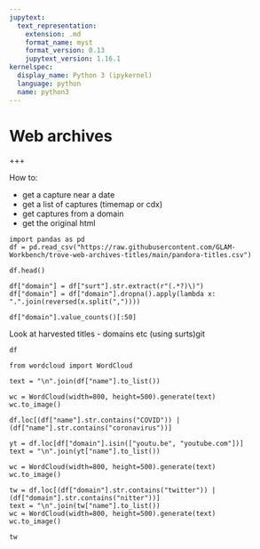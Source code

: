 ```yaml
---
jupytext:
  text_representation:
    extension: .md
    format_name: myst
    format_version: 0.13
    jupytext_version: 1.16.1
kernelspec:
  display_name: Python 3 (ipykernel)
  language: python
  name: python3
---
```


# Web archives

+++

How to:

- get a capture near a date
- get a list of captures (timemap or cdx)
- get captures from a domain
- get the original html

```{code-cell} ipython3
import pandas as pd
df = pd.read_csv("https://raw.githubusercontent.com/GLAM-Workbench/trove-web-archives-titles/main/pandora-titles.csv")
```

```{code-cell} ipython3
df.head()
```

```{code-cell} ipython3
df["domain"] = df["surt"].str.extract(r"(.*?)\)")
df["domain"] = df["domain"].dropna().apply(lambda x: ".".join(reversed(x.split(","))))
```

```{code-cell} ipython3
df["domain"].value_counts()[:50]
```

Look at harvested titles - domains etc (using surts)git

```{code-cell} ipython3
df
```

```{code-cell} ipython3
from wordcloud import WordCloud

text = "\n".join(df["name"].to_list())
```

```{code-cell} ipython3
wc = WordCloud(width=800, height=500).generate(text)
wc.to_image()
```

```{code-cell} ipython3
df.loc[(df["name"].str.contains("COVID")) | (df["name"].str.contains("coronavirus"))]
```

```{code-cell} ipython3
yt = df.loc[df["domain"].isin(["youtu.be", "youtube.com"])]
text = "\n".join(yt["name"].to_list())
```

```{code-cell} ipython3
wc = WordCloud(width=800, height=500).generate(text)
wc.to_image()
```

```{code-cell} ipython3
tw = df.loc[(df["domain"].str.contains("twitter")) | (df["domain"].str.contains("nitter"))]
text = "\n".join(tw["name"].to_list())
wc = WordCloud(width=800, height=500).generate(text)
wc.to_image()
```

```{code-cell} ipython3
tw
```

```{code-cell} ipython3

```
